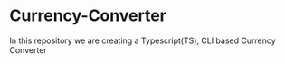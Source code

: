 # Currency-Converter
In this repository we are creating a Typescript(TS), CLI based Currency Converter
